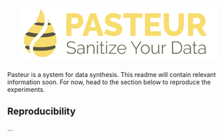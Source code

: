 <h1 align="center">
    <picture>
        <source media="(prefers-color-scheme: dark)" srcset="./res/logo/logo_text_dark.svg" width="90%">
        <source media="(prefers-color-scheme: light)" srcset="./res/logo/logo_text_light.svg" width="90%">
        <img alt="Pasteur Logo with text. Tagline reads: 'Sanitize Your Data'" src="./res/logo/logo_text_light.svg" width="90%">
    </picture>
</h1>

Pasteur is a system for data synthesis.
This readme will contain relevant information soon.
For now, head to the section below to reproduce the experiments.

## Reproducibility

...